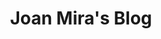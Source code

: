 ---
title: Joan Mira's Blog
description: Engineering news and other stories
template: blog
shouldHideTitle: true
isListingPage: true
---